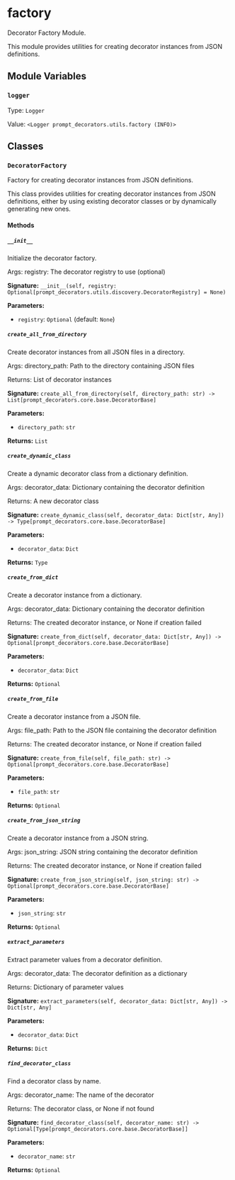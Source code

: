 # factory

Decorator Factory Module.

This module provides utilities for creating decorator instances from JSON definitions.

## Module Variables

### `logger`

Type: `Logger`

Value: `<Logger prompt_decorators.utils.factory (INFO)>`

## Classes

### `DecoratorFactory`

Factory for creating decorator instances from JSON definitions.

This class provides utilities for creating decorator instances from JSON definitions,
either by using existing decorator classes or by dynamically generating new ones.

#### Methods

##### `__init__`

Initialize the decorator factory.

Args:
    registry: The decorator registry to use (optional)

**Signature:** `__init__(self, registry: Optional[prompt_decorators.utils.discovery.DecoratorRegistry] = None)`

**Parameters:**

- `registry`: `Optional` (default: `None`)

##### `create_all_from_directory`

Create decorator instances from all JSON files in a directory.

Args:
    directory_path: Path to the directory containing JSON files

Returns:
    List of decorator instances

**Signature:** `create_all_from_directory(self, directory_path: str) -> List[prompt_decorators.core.base.DecoratorBase]`

**Parameters:**

- `directory_path`: `str`

**Returns:** `List`

##### `create_dynamic_class`

Create a dynamic decorator class from a dictionary definition.

Args:
    decorator_data: Dictionary containing the decorator definition

Returns:
    A new decorator class

**Signature:** `create_dynamic_class(self, decorator_data: Dict[str, Any]) -> Type[prompt_decorators.core.base.DecoratorBase]`

**Parameters:**

- `decorator_data`: `Dict`

**Returns:** `Type`

##### `create_from_dict`

Create a decorator instance from a dictionary.

Args:
    decorator_data: Dictionary containing the decorator definition

Returns:
    The created decorator instance, or None if creation failed

**Signature:** `create_from_dict(self, decorator_data: Dict[str, Any]) -> Optional[prompt_decorators.core.base.DecoratorBase]`

**Parameters:**

- `decorator_data`: `Dict`

**Returns:** `Optional`

##### `create_from_file`

Create a decorator instance from a JSON file.

Args:
    file_path: Path to the JSON file containing the decorator definition

Returns:
    The created decorator instance, or None if creation failed

**Signature:** `create_from_file(self, file_path: str) -> Optional[prompt_decorators.core.base.DecoratorBase]`

**Parameters:**

- `file_path`: `str`

**Returns:** `Optional`

##### `create_from_json_string`

Create a decorator instance from a JSON string.

Args:
    json_string: JSON string containing the decorator definition

Returns:
    The created decorator instance, or None if creation failed

**Signature:** `create_from_json_string(self, json_string: str) -> Optional[prompt_decorators.core.base.DecoratorBase]`

**Parameters:**

- `json_string`: `str`

**Returns:** `Optional`

##### `extract_parameters`

Extract parameter values from a decorator definition.

Args:
    decorator_data: The decorator definition as a dictionary

Returns:
    Dictionary of parameter values

**Signature:** `extract_parameters(self, decorator_data: Dict[str, Any]) -> Dict[str, Any]`

**Parameters:**

- `decorator_data`: `Dict`

**Returns:** `Dict`

##### `find_decorator_class`

Find a decorator class by name.

Args:
    decorator_name: The name of the decorator

Returns:
    The decorator class, or None if not found

**Signature:** `find_decorator_class(self, decorator_name: str) -> Optional[Type[prompt_decorators.core.base.DecoratorBase]]`

**Parameters:**

- `decorator_name`: `str`

**Returns:** `Optional`
